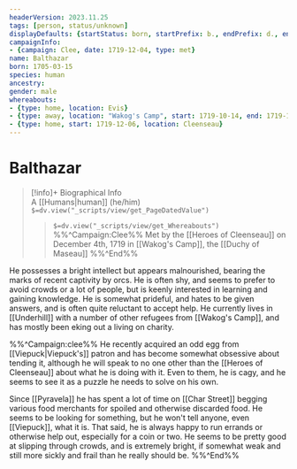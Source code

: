 ```yaml
---
headerVersion: 2023.11.25
tags: [person, status/unknown]
displayDefaults: {startStatus: born, startPrefix: b., endPrefix: d., endStatus: died}
campaignInfo:
- {campaign: Clee, date: 1719-12-04, type: met}
name: Balthazar
born: 1705-03-15
species: human
ancestry:
gender: male
whereabouts:
- {type: home, location: Evis}
- {type: away, location: "Wakog's Camp", start: 1719-10-14, end: 1719-12-05}
- {type: home, start: 1719-12-06, location: Cleenseau}
---
```

# Balthazar
>[!info]+ Biographical Info  
> A [[Humans|human]] (he/him)  
> `$=dv.view("_scripts/view/get_PageDatedValue")`  
>> `$=dv.view("_scripts/view/get_Whereabouts")`  
>> %%^Campaign:Clee%% Met by the [[Heroes of Cleenseau]] on December 4th, 1719 in [[Wakog's Camp]], the [[Duchy of Maseau]] %%^End%%

He possesses a bright intellect but appears malnourished, bearing the marks of recent captivity by orcs. He is often shy, and seems to prefer to avoid crowds or a lot of people, but is keenly interested in learning and gaining knowledge. He is somewhat prideful, and hates to be given answers, and is often quite reluctant to accept help. He currently lives in [[Underhill]] with a number of other refugees from [[Wakog's Camp]], and has mostly been eking out a living on charity. 

%%^Campaign:clee%%
He recently acquired an odd egg from [[Viepuck|Viepuck's]] patron and has become somewhat obsessive about tending it, although he will speak to no one other than the [[Heroes of Cleenseau]] about what he is doing with it. Even to them, he is cagy, and he seems to see it as a puzzle he needs to solve on his own.

Since [[Pyravela]] he has spent a lot of time on [[Char Street]] begging various food merchants for spoiled and otherwise discarded food. He seems to be looking for something, but he won't tell anyone, even [[Viepuck]], what it is. That said, he is always happy to run errands or otherwise help out, especially for a coin or two. He seems to be pretty good at slipping through crowds, and is extremely bright, if somewhat weak and still more sickly and frail than he really should be.
%%^End%%
